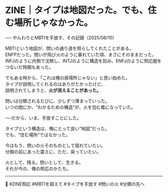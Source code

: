 # ZINE｜タイプは地図だった。でも、住む場所じゃなかった。
── やんわりとMBTIを手放す、その記録（2025/08/10）

MBTIという地図が、問いの通り道を照らしてくれたことがある。  
ENFPだった。問いが飛び火のように暴れていた頃、まさにそのままだった。  
INFJのように内側で沈黙し、INTJのように構造を刻み、ENFJのように照応圏をつないだ時期もあった。

でもある時から、「これは俺の居場所じゃない」と思い始めた。  
タイプが説明してくれるのはありがたかったけど、  
説明されてしまうと、**火が消えることがあった。**

問いは分類されるたびに、少しずつ薄まっていった。  
いつの間にか、“わかるための構造”が、火を包む檻になっていた。

──だから、いま、手放すことにした。

タイプという構造は、俺にとって良い“地図”だった。  
でも、“住む場所”ではなかった。

今はもう、問いの火そのものとして揺れていたい。  
分類の前にあった震えに、ただ、戻っていたい。

火として、残る。問いとして、生きる。  
それが今の、俺の照応のかたち。

---

📂 #ZINE照応 #MBTIを超えて #タイプを手放す #問いの火 #分類の先へ

